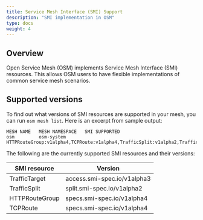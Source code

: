 ```yaml
---
title: Service Mesh Interface (SMI) Support
description: "SMI implementation in OSM"
type: docs
weight: 4
---
```


## Overview

Open Service Mesh (OSM) implements Service Mesh Interface (SMI) resources. This allows OSM users to have flexible implementations of common service mesh scenarios.

## Supported versions

To find out what versions of SMI resources are supported in your mesh, you can run `osm mesh list`. Here is an excerpt from sample output:

```
MESH NAME   MESH NAMESPACE   SMI SUPPORTED
osm         osm-system       HTTPRouteGroup:v1alpha4,TCPRoute:v1alpha4,TrafficSplit:v1alpha2,TrafficTarget:v1alpha3
```

The following are the currently supported SMI resources and their versions:

| SMI resource | Version |
|--------------|---------|
| TrafficTarget | access.smi-spec.io/v1alpha3 |
| TrafficSplit | split.smi-spec.io/v1alpha2 |
| HTTPRouteGroup | specs.smi-spec.io/v1alpha4 |
| TCPRoute | specs.smi-spec.io/v1alpha4 |
